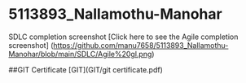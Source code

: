 # 5113893_Nallamothu-Manohar

SDLC completion screenshot
[Click here to see the Agile completion screenshot]
(https://github.com/manu7658/5113893_Nallamothu-Manohar/blob/main/SDLC/Agile%20gl.png) 

##GIT Certificate
[GIT](GIT/git certificate.pdf)